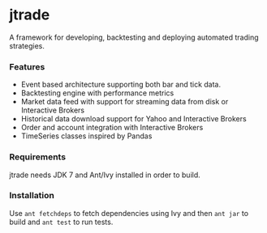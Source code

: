 # jtrade
A framework for developing, backtesting and deploying automated trading strategies.

### Features
* Event based architecture supporting both bar and tick data.
* Backtesting engine with performance metrics
* Market data feed with support for streaming data from disk or Interactive Brokers
* Historical data download support for Yahoo and Interactive Brokers
* Order and account integration with Interactive Brokers
* TimeSeries classes inspired by Pandas

### Requirements
jtrade needs JDK 7 and Ant/Ivy installed in order to build.

### Installation
Use `ant fetchdeps` to fetch dependencies using Ivy and then `ant jar` to build and `ant test` to run tests.
